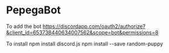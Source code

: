 # PepegaBot

To add the bot
https://discordapp.com/oauth2/authorize?&client_id=653738440634007562&scope=bot&permissions=8

To install
npm install discord.js
npm install --save random-puppy
